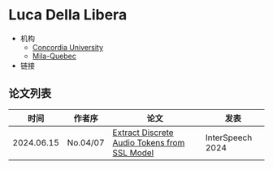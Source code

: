 # Luca Della Libera

- 机构
  - [Concordia University](../Institutions/CAN-Concordia_University_加拿大康考迪亚大学.md)
  - [Mila-Quebec](../Institutions/CAN-MILA-Quebec.md)
- 链接

## 论文列表

| 时间 | 作者序 | 论文 | 发表 |
|:-:|:-:|---|---|
| 2024.06.15 | No.04/07 | [Extract Discrete Audio Tokens from SSL Model](../Models/_Full/2024.06.15_How_Should_We_Extract_Discrete_Audio_Tokens_from_Self-Supervised_Models.md) | InterSpeech 2024 |
